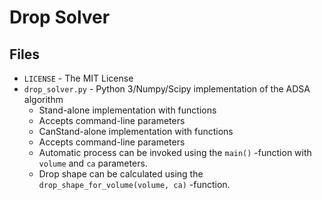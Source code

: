 # Drop Solver

## Files

* `LICENSE` - The MIT License
* `drop_solver.py` - Python 3/Numpy/Scipy implementation of the ADSA algorithm
  * Stand-alone implementation with functions
  * Accepts command-line parameters
  * CanStand-alone implementation with functions
  * Accepts command-line parameters
  * Automatic process can be invoked using the `main()` -function with `volume` and `ca` parameters.
  * Drop shape can be calculated using the `drop_shape_for_volume(volume, ca)` -function.


